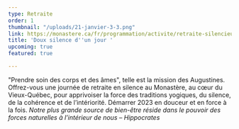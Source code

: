 ```yaml
---
type: Retraite
order: 1
thumbnail: "/uploads/21-janvier-3-3.png"
link: https://monastere.ca/fr/programmation/activite/retraite-silencieuse-d-un-jour-s-arreter-pour-mieux-avancer-713?calendrier=%2Ffr%2Fprogrammation%2Fagenda-des-evenements-6
title: 'Doux silence d''un jour '
upcoming: true
featured: true

---
```

"Prendre soin des corps et des âmes", telle est la mission des Augustines. Offrez-vous une journée de retraite en silence au Monastère, au cœur du Vieux-Québec, pour apprivoiser la force des traditions yogiques, du silence, de la cohérence et de l’intériorité. Démarrer 2023 en douceur et en force à la fois. _Notre plus grande source de bien-être réside dans le pouvoir des forces naturelles à l’intérieur de nous – Hippocrates_